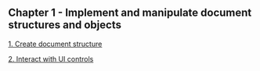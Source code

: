 ## Chapter 1 - Implement and manipulate document structures and objects

[1. Create document structure](objectives/1-create-document-structure/1-create-document-structure.md)

[2. Interact with UI controls](objectives/2-interact-with-ui-controls/interact-with-ui-controls.md)
